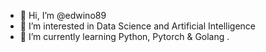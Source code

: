 - 👋 Hi, I’m @edwino89
- 👀 I’m interested in Data Science and Artificial Intelligence
- 🌱 I’m currently learning Python, Pytorch & Golang
.

<!---
edwino89/edwino89 is a ✨ special ✨ repository because its `README.md` (this file) appears on your GitHub profile.
You can click the Preview link to take a look at your changes.
--->
